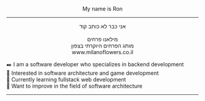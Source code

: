 <p align="center">
  My name is Ron
</p>

---

<p align="center">
  אני כבר לא כותב קוד
  <br>
  <br>
  מילאנו פרחים
  <br>
  מותג הפרחים היוקרתי בצפון
  <br>
  www.milanoflowers.co.il
  
  ✒️ I am a software developer who specializes in backend development
  <br>
  👀 Interested in software architecture and game development
  <br>
  🔎 Currently learning fullstack web development
  <br>
  🔶 Want to improve in the field of software architecture
</p>

---
